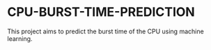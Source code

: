 # CPU-BURST-TIME-PREDICTION
This project aims to predict the burst time of the CPU using machine learning. 
